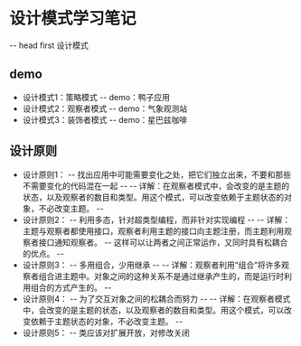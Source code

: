 # 设计模式学习笔记
-- head first 设计模式
## demo

- 设计模式1：策略模式
 -- demo：鸭子应用
- 设计模式2：观察者模式
 -- demo：气象观测站
- 设计模式3：装饰者模式
 -- demo：星巴兹咖啡


## 设计原则
- 设计原则1：
 -- 找出应用中可能需要变化之处，把它们独立出来，不要和那些不需要变化的代码混在一起
 -- 
 -- 详解：在观察者模式中，会改变的是主题的状态，以及观察者的数目和类型。用这个模式，可以改变依赖于主题状态的对象，不必改变主题。
 -- 
 - 设计原则2：
 -- 利用多态，针对超类型编程，而非针对实现编程
 --
 -- 详解：主题与观察者都使用接口，观察者利用主题的接口向主题注册，而主题利用观察者接口通知观察者。
 --      这样可以让两者之间正常运作，又同时具有松耦合的优点。
 -- 
 - 设计原则3：
 -- 多用组合，少用继承
 --
 -- 详解：观察者利用“组合”将许多观察者组合进主题中。对象之间的这种关系不是通过继承产生的，而是运行时利用组合的方式产生的。
 -- 
 - 设计原则4：
 -- 为了交互对象之间的松耦合而努力
 --
 -- 详解：在观察者模式中，会改变的是主题的状态，以及观察者的数目和类型。用这个模式，可以改变依赖于主题状态的对象，不必改变主题。
 -- 
 - 设计原则5：
 -- 类应该对扩展开放，对修改关闭
